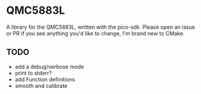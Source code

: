 # QMC5883L

A library for the QMC5883L, written with the pico-sdk.
Please open an issue or PR if you see anything you'd like to change, I'm brand new to CMake.

## TODO

- add a debug/verbose mode
- print to stderr?
- add Function definitions
- smooth and calibrate
